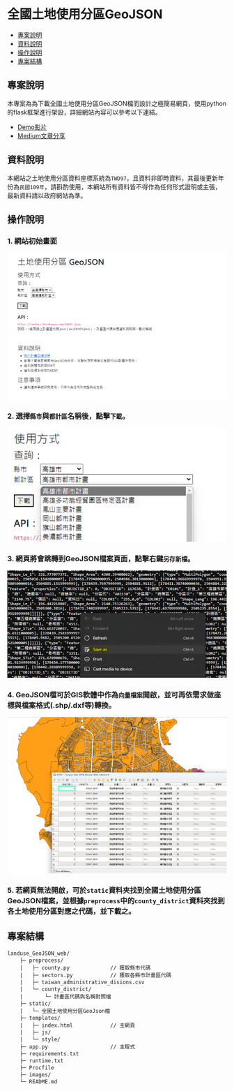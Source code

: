 # 全國土地使用分區GeoJSON
- [專案說明](#專案說明)
- [資料說明](#資料說明)
- [操作說明](#操作說明)
- [專案結構](#專案結構)

## 專案說明
本專案為為下載全國土地使用分區GeoJSON檔而設計之極簡易網頁，使用python的flask框架進行架設，詳細網站內容可以參考以下連結。

- [Demo影片](https://youtu.be/HBMdp_R6kuI)
- [Medium文章分享](https://medium.com/@godspeed_huang/%E5%9C%9F%E5%9C%B0%E4%BD%BF%E7%94%A8%E5%88%86%E5%8D%80%E5%9C%96%E8%B3%87%E5%8F%96%E5%BE%97-b0a80774c9b2)


## 資料說明
本網站之土地使用分區資料座標系統為`TWD97`，且資料非即時資料，其最後更新年份為`民國109年`，請斟酌使用，本網站所有資料皆不得作為任何形式證明或主張，最新資料請以政府網站為準。

## 操作說明
### 1. 網站初始畫面 
![初始畫面](/images/01.png)
### 2. 選擇`縣市`與`都計區`名稱後，點擊`下載`。
![操作畫面](/images/02.png)
### 3. 網頁將會跳轉到GeoJSON檔案頁面，點擊右鍵`另存新檔`。
![檔案畫面](/images/03.png)
### 4. GeoJSON檔可於GIS軟體中作為`向量檔案`開啟，並可再依需求做座標與檔案格式(.shp/.dxf等)轉換。
![GIS畫面](/images/04.png)
### 5. 若網頁無法開啟，可於`static`資料夾找到全國土地使用分區GeoJSON檔案，並根據`preprocess`中的`county_district`資料夾找到各土地使用分區對應之代碼，並下載之。


## 專案結構
```
landuse_GeoJSON_web/
    ├─ preprocess/
    |   ├─ county.py             // 獲取縣市代碼
    |   ├─ sectors.py            // 獲取各縣市計畫區代碼
    |   ├─ taiwan_administrative_disions.csv
    |   └─ county_district/
    |       └─ 計畫區代碼與名稱對照檔
    ├─ static/
    |   └─ 全國土地使用分區GeoJson檔
    ├─ templates/
    |   ├─ index.html            // 主網頁
    |   ├─ js/
    |   └─ style/
    ├─ app.py                    // 主程式
    ├─ requirements.txt          
    ├─ runtime.txt
    ├─ Procfile
    ├─ images/        
    └─ README.md    
```